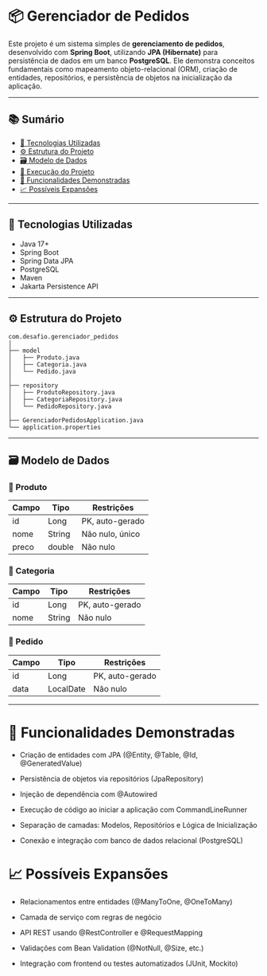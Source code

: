 # 📦 Gerenciador de Pedidos

Este projeto é um sistema simples de **gerenciamento de pedidos**, desenvolvido com **Spring Boot**, utilizando **JPA (Hibernate)** para persistência de dados em um banco **PostgreSQL**. Ele demonstra conceitos fundamentais como mapeamento objeto-relacional (ORM), criação de entidades, repositórios, e persistência de objetos na inicialização da aplicação.

---

## 📚 Sumário

- [🧪 Tecnologias Utilizadas](#-tecnologias-utilizadas)
- [⚙️ Estrutura do Projeto](#️-estrutura-do-projeto)
- [🗃️ Modelo de Dados](#️-modelo-de-dados)
- [🚀 Execução do Projeto](#-execução-do-projeto)
- [📌 Funcionalidades Demonstradas](#-funcionalidades-demonstradas)
- [📈 Possíveis Expansões](#-possíveis-expansões)

---

## 🧪 Tecnologias Utilizadas

- Java 17+
- Spring Boot
- Spring Data JPA
- PostgreSQL
- Maven
- Jakarta Persistence API

---

## ⚙️ Estrutura do Projeto

```
com.desafio.gerenciador_pedidos
│
├── model
│   ├── Produto.java
│   ├── Categoria.java
│   └── Pedido.java
│
├── repository
│   ├── ProdutoRepository.java
│   ├── CategoriaRepository.java
│   └── PedidoRepository.java
│
├── GerenciadorPedidosApplication.java
└── application.properties
```


---

## 🗃️ Modelo de Dados

### 🔹 Produto

| Campo   | Tipo     | Restrições       |
|---------|----------|------------------|
| id      | Long     | PK, auto-gerado  |
| nome    | String   | Não nulo, único  |
| preco   | double   | Não nulo         |

### 🔹 Categoria

| Campo   | Tipo     | Restrições       |
|---------|----------|------------------|
| id      | Long     | PK, auto-gerado  |
| nome    | String   | Não nulo         |

### 🔹 Pedido

| Campo   | Tipo       | Restrições       |
|---------|------------|------------------|
| id      | Long       | PK, auto-gerado  |
| data    | LocalDate  | Não nulo         |

---

# 📌 Funcionalidades Demonstradas
- Criação de entidades com JPA (@Entity, @Table, @Id, @GeneratedValue)

- Persistência de objetos via repositórios (JpaRepository)

- Injeção de dependência com @Autowired

- Execução de código ao iniciar a aplicação com CommandLineRunner

- Separação de camadas: Modelos, Repositórios e Lógica de Inicialização

- Conexão e integração com banco de dados relacional (PostgreSQL)

# 📈 Possíveis Expansões
- Relacionamentos entre entidades (@ManyToOne, @OneToMany)

- Camada de serviço com regras de negócio

- API REST usando @RestController e @RequestMapping

- Validações com Bean Validation (@NotNull, @Size, etc.)

- Integração com frontend ou testes automatizados (JUnit, Mockito)
